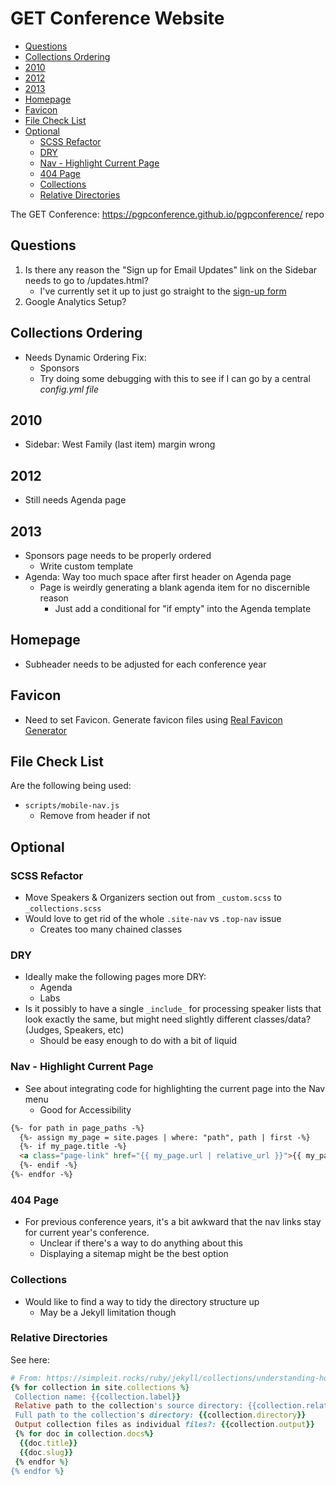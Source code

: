 # GET Conference Website

<!-- MarkdownTOC -->

* [Questions](#questions)
* [Collections Ordering](#collections-ordering)
* [2010](#2010)
* [2012](#2012)
* [2013](#2013)
* [Homepage](#homepage)
* [Favicon](#favicon)
* [File Check List](#file-check-list)
* [Optional](#optional)
  * [SCSS Refactor](#scss-refactor)
  * [DRY](#dry)
  * [Nav - Highlight Current Page](#nav---highlight-current-page)
  * [404 Page](#404-page)
  * [Collections](#collections)
  * [Relative Directories](#relative-directories)

<!-- /MarkdownTOC -->


The GET Conference: https://pgpconference.github.io/pgpconference/ repo

<a id="questions"></a>
## Questions

1. Is there any reason the "Sign up for Email Updates" link on the Sidebar needs to go to /updates.html?
    * I've currently set it up to just go straight to the [sign-up form](https://personalgenomes.us3.list-manage.com/subscribe?u=3980aaa2746fd428de44b2ab4&id=34d31b2d4b)
2. Google Analytics Setup?

<a id="collections-ordering"></a>
## Collections Ordering

* Needs Dynamic Ordering Fix:
  * Sponsors
  * Try doing some debugging with this to see if I can go by a central _config.yml file_

<a id="2010"></a>
## 2010

* Sidebar: West Family (last item) margin wrong

<a id="2012"></a>
## 2012

* Still needs Agenda page

<a id="2013"></a>
## 2013

* Sponsors page needs to be properly ordered
  * Write custom template
* Agenda: Way too much space after first header on Agenda page
  * Page is weirdly generating a blank agenda item for no discernible reason
    * Just add a conditional for "if empty" into the Agenda template

<a id="homepage"></a>
## Homepage

* Subheader needs to be adjusted for each conference year

<a id="favicon"></a>
## Favicon

* Need to set Favicon. Generate favicon files using [Real Favicon Generator](https://realfavicongenerator.net/)

<a id="file-check-list"></a>
## File Check List

Are the following being used:

* `scripts/mobile-nav.js`
  * Remove from header if not


<a id="optional"></a>
## Optional

<a id="scss-refactor"></a>
### SCSS Refactor

* Move Speakers & Organizers section out from `_custom.scss` to `_collections.scss`
* Would love to get rid of the whole `.site-nav` vs `.top-nav` issue
  * Creates too many chained classes

<a id="dry"></a>
### DRY

* Ideally make the following pages more DRY:
  * Agenda
  * Labs
* Is it possibly to have a single `_include_` for processing speaker lists that look exactly the same, but might need slightly different classes/data? (Judges, Speakers, etc)
  * Should be easy enough to do with a bit of liquid

<a id="nav---highlight-current-page"></a>
### Nav - Highlight Current Page

* See about integrating code for highlighting the current page into the Nav menu
  * Good for Accessibility

```html
{%- for path in page_paths -%}
  {%- assign my_page = site.pages | where: "path", path | first -%}
  {%- if my_page.title -%}
  <a class="page-link" href="{{ my_page.url | relative_url }}">{{ my_page.title | escape }}</a>
  {%- endif -%}
{%- endfor -%}
```

<a id="404-page"></a>
### 404 Page

* For previous conference years, it's a bit awkward that the nav links stay for current year's conference.
  * Unclear if there's a way to do anything about this
  * Displaying a sitemap might be the best option

<a id="collections"></a>
### Collections

* Would like to find a way to tidy the directory structure up
  * May be a Jekyll limitation though

<a id="relative-directories"></a>
### Relative Directories
See here:

```ruby
# From: https://simpleit.rocks/ruby/jekyll/collections/understanding-how-collections-work/
{% for collection in site.collections %}
 Collection name: {{collection.label}}
 Relative path to the collection's source directory: {{collection.relative_directory }}
 Full path to the collection's directory: {{collection.directory}}
 Output collection files as individual files?: {{collection.output}}
 {% for doc in collection.docs%}
  {{doc.title}}
  {{doc.slug}}
 {% endfor %}
{% endfor %}
```
